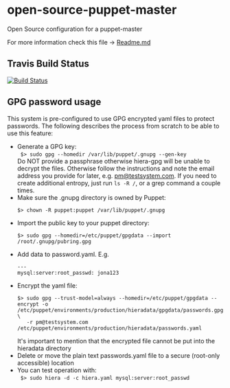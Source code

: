 open-source-puppet-master
=========================

Open Source configuration for a puppet-master

For more information check this file -> [Readme.md](https://github.com/berndmweber/open-source-puppet-master/blob/master/modules/puppet/README.md)

Travis Build Status
-------------------
[![Build Status](https://travis-ci.org/berndmweber/open-source-puppet-master.png?branch=master)](https://travis-ci.org/berndmweber/open-source-puppet-master)

GPG password usage
------------------

This system is pre-configured to use GPG encrypted yaml files to protect passwords.
The following describes the process from scratch to be able to use this feature:

* Generate a GPG key:<br />
  ` $> sudo gpg --homedir /var/lib/puppet/.gnupg --gen-key`<br />
  Do NOT provide a passphrase otherwise hiera-gpg will be unable to decrypt the files.
  Otherwise follow the instructions and note the email address you provide for later, e.g. pm@testsystem.com.
  If you need to create additional entropy, just run `ls -R /`, or a grep command a couple times.
* Make sure the .gnupg directory is owned by Puppet:
  ```
  $> chown -R puppet:puppet /var/lib/puppet/.gnupg
  ```
* Import the public key to your puppet directory: <br />
  ```
  $> sudo gpg --homedir=/etc/puppet/gpgdata --import /root/.gnupg/pubring.gpg
  ```
* Add data to password.yaml. E.g.<br />
  ```
  ---
  mysql:server:root_passwd: jona123
  
  ```
* Encrypt the yaml file:<br />
  ```
  $> sudo gpg --trust-model=always --homedir=/etc/puppet/gpgdata --encrypt -o /etc/puppet/environments/production/hieradata/gpgdata/passwords.gpg \
     -r pm@testsystem.com /etc/puppet/environments/production/hieradata/passwords.yaml
  ```
  It's important to mention that the encrypted file cannot be put into the hieradata directory
* Delete or move the plain text passwords.yaml file to a secure (root-only accessible) location
* You can test operation with:<br />
  ` $> sudo hiera -d -c hiera.yaml mysql:server:root_passwd`
